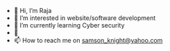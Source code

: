 - 👋 Hi, I’m Raja
- 👀 I’m interested in website/software development
- 🌱 I’m currently learning Cyber security
- 💞️ 
- 📫 How to reach me on samson_knight@yahoo.com

<!---
g00351263/g00351263 is a ✨ special ✨ repository because its `README.md` (this file) appears on your GitHub profile.
You can click the Preview link to take a look at your changes.
--->
